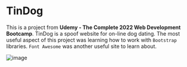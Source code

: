 # TinDog

This is a project from <b>Udemy - The Complete 2022 Web Development Bootcamp</b>.  TinDog is a spoof website for on-line dog dating.  The most useful aspect of this project was learning how to work with `Bootstrap` libraries.  `Font Awesome` was another useful site to learn about.

![image](https://user-images.githubusercontent.com/44204326/154869086-fb26abb6-3b1d-434d-bac0-48ef92918094.png)

